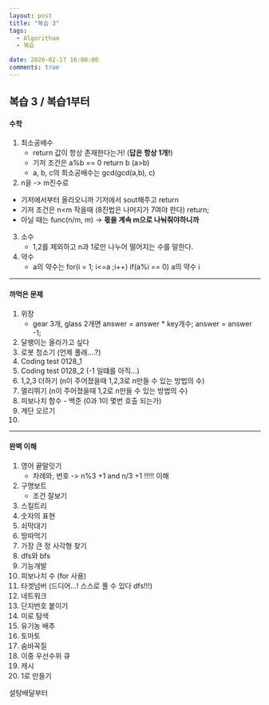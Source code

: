 ```yaml
---
layout: post
title: "복습 3"
tags:
  - Algorithum
  - 복습

date: 2020-02-17 16:00:00
comments: true
---
```




## 복습 3 / 복습1부터

#### 수학

1. 최소공배수
   * return 값이 항상 존재한다는거! (**답은 항상 1개!**)
   * 기저 조건은 a%b == 0  return b  (a>b)
   * a, b, c의 최소공배수는 gcd(gcd(a,b), c)
2.  n을 -> m진수로
   * 기저에서부터 올라오니까 기저에서 sout해주고 return
   * 기저 조건은 n<m 작을때 (8진법은 나머지가 7여야 한다) return;
   * 아닐 때는 func(n/m, m) -> **몫을 계속 m으로 나눠줘야하니까**
3. 소수
   * 1,2를 제외하고 n과 1로만 나누어 떨어지는 수를 말한다.
4. 약수
   * a의 약수는 for(i = 1; i<=a ;i++)   if(a%i == 0)  a의 약수 i

---

#### 까먹은 문제

1. 위장
   * gear 3개, glass 2개면 answer = answer * key개수;  answer = answer -1;
2. 달팽이는 올라가고 싶다
3. 로봇 청소기 (언제 풀래....?)
4. Coding test 0128_1
5. Coding test 0128_2 (-1 일떄를 아직...)
6. 1,2,3 더하기 (n이 주어졌을때 1,2,3로 n만들 수 있는 방법의 수)
7. 멀리뛰기 (n이 주어졌을때 1,2로 n만들 수 있는 방법의 수)
8. 피보나치 함수 - 백준 (0과 1이 몇번 호출 되는가)
9. 계단 오르기
10. 



---

#### 완벽 이해

1. 영어 끝말잇기
   * 차례와, 번호 -> n%3 +1  and  n/3 +1 !!!!! 이해
2. 구명보트
   * 조건 잘보기
3. 스킬트리
4. 숫자의 표현
5. 쇠막대기
6. 땅따먹기
7. 가장 큰 정 사각형 찾기
8. dfs와 bfs
9. 기능개발
10. 피보나치 수 (for 사용)
11. 타겟넘버 (드디어...! 스스로 풀 수 있다 dfs!!!)
12. 네트워크
13. 단지번호 붙이기
14. 미로 탐색
15. 유기농 배추
16. 토마토
17. 숨바꼭질
18. 이중 우선수위 큐
19. 캐시
20. 1로 만들기



설탕배달부터
